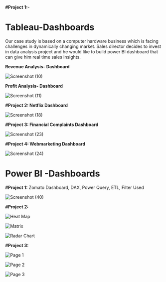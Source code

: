 **#Project 1:-**

# Tableau-Dashboards
Our case study is based on a computer hardware business which is facing challenges in dynamically changing market. Sales director decides to invest in data analysis project and he would like to build power BI dashboard that can give him real time sales insights.

**Revenue Analysis- Dashboard**

![Screenshot (10)](https://github.com/aarsh121/Tableau-Dashboards/assets/51901455/5360829c-0182-4a62-bbc5-4e8f05d50c00)

**Profit Analysis- Dashboard**

![Screenshot (11)](https://github.com/aarsh121/Tableau-Dashboards/assets/51901455/e65910af-dfe0-4af0-972f-e1582e7d95d0)


**#Project 2: 
Netflix Dashboard**


![Screenshot (18)](https://github.com/aarsh121/Tableau-Dashboards/assets/51901455/86eb8b84-2a49-4e3b-ae4b-323724ba3a3f)


**#Project 3: 
Financial Complaints Dashboard**

![Screenshot (23)](https://github.com/aarsh121/Tableau-Dashboards/assets/51901455/bf88ab6f-3d6f-4dbb-bb03-6d85888c3f1a)


**#Project 4: 
Webmarketing Dashboard**

![Screenshot (24)](https://github.com/aarsh121/Tableau-Dashboards/assets/51901455/e7f52520-4304-40f2-8c39-59c520081258)


# Power BI -Dashboards

**#Project 1:** Zomato Dashboard, DAX, Power Query, ETL, Filter Used

![Screenshot (40)](https://github.com/aarsh121/Tableau-Power-BI-Dashboards/assets/51901455/91ef5c3e-a374-4fad-a59b-93695824963c)


**#Project 2:** 

![Heat Map](https://github.com/aarsh121/Tableau-Dashboards/assets/51901455/df17d72e-1790-43ea-9b8d-a717482ba9a8)


![Matrix](https://github.com/aarsh121/Tableau-Dashboards/assets/51901455/67d78a5f-c6bd-45e0-9c7e-81dc9d00d1f4)


![Radar Chart](https://github.com/aarsh121/Tableau-Dashboards/assets/51901455/5af539b8-ffb3-40a6-b2c4-794bcd8927ae)


**#Project 3:** 

![Page 1](https://github.com/aarsh121/Tableau-Power-BI-Dashboards/assets/51901455/66d4fc85-152b-48a6-a259-f0b6d0eecdaa)


![Page 2](https://github.com/aarsh121/Tableau-Power-BI-Dashboards/assets/51901455/279384bf-0a2f-4d22-98af-f591f3578d57)


![Page 3](https://github.com/aarsh121/Tableau-Power-BI-Dashboards/assets/51901455/16d4b310-9130-4811-887b-0ac628f5c2e1)

